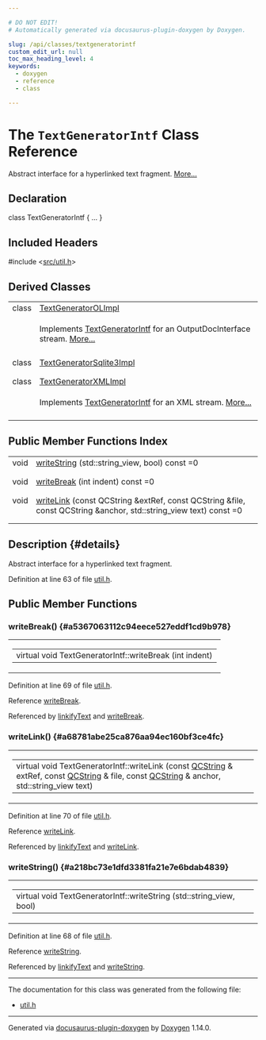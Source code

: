 ```yaml
---

# DO NOT EDIT!
# Automatically generated via docusaurus-plugin-doxygen by Doxygen.

slug: /api/classes/textgeneratorintf
custom_edit_url: null
toc_max_heading_level: 4
keywords:
  - doxygen
  - reference
  - class

---
```


<div class="doxyPage">

# The `TextGeneratorIntf` Class Reference

<p>Abstract interface for a hyperlinked text fragment. <a href="#details">More...</a></p>

## Declaration

<div class="doxyDeclaration">
class TextGeneratorIntf { ... }
</div>

## Included Headers

<div class="doxyIncludesList">#include &lt;<a href="/web-doxygen/docs/api/files/src/util-h">src/util.h</a>&gt;
</div>

## Derived Classes

<table class="doxyMembersIndex">

<tr class="doxyMemberIndexItem">
<td class="doxyMemberIndexItemType" align="left" valign="top">class</td>
<td class="doxyMemberIndexItemName" align="left" valign="top"><a href="/web-doxygen/docs/api/classes/textgeneratorolimpl">TextGeneratorOLImpl</a></td>
</tr>
<tr class="doxyMemberIndexDescription">
<td class="doxyMemberIndexDescriptionLeft"></td>
<td class="doxyMemberIndexDescriptionRight">
<p>Implements <a href="/web-doxygen/docs/api/classes/textgeneratorintf">TextGeneratorIntf</a> for an OutputDocInterface stream. <a href="/web-doxygen/docs/api/classes/textgeneratorolimpl/#details">More...</a></p>
</td>
</tr>
<tr class="doxyMemberIndexSeparator">
<td class="doxyMemberIndexSeparator" colspan="2"></td>
</tr>

<tr class="doxyMemberIndexItem">
<td class="doxyMemberIndexItemType" align="left" valign="top">class</td>
<td class="doxyMemberIndexItemName" align="left" valign="top"><a href="/web-doxygen/docs/api/classes/textgeneratorsqlite3impl">TextGeneratorSqlite3Impl</a></td>
</tr>
<tr class="doxyMemberIndexDescription">
<td class="doxyMemberIndexDescriptionLeft"></td>
<td class="doxyMemberIndexDescriptionRight">
</td>
</tr>
<tr class="doxyMemberIndexSeparator">
<td class="doxyMemberIndexSeparator" colspan="2"></td>
</tr>

<tr class="doxyMemberIndexItem">
<td class="doxyMemberIndexItemType" align="left" valign="top">class</td>
<td class="doxyMemberIndexItemName" align="left" valign="top"><a href="/web-doxygen/docs/api/classes/textgeneratorxmlimpl">TextGeneratorXMLImpl</a></td>
</tr>
<tr class="doxyMemberIndexDescription">
<td class="doxyMemberIndexDescriptionLeft"></td>
<td class="doxyMemberIndexDescriptionRight">
<p>Implements <a href="/web-doxygen/docs/api/classes/textgeneratorintf">TextGeneratorIntf</a> for an XML stream. <a href="/web-doxygen/docs/api/classes/textgeneratorxmlimpl/#details">More...</a></p>
</td>
</tr>
<tr class="doxyMemberIndexSeparator">
<td class="doxyMemberIndexSeparator" colspan="2"></td>
</tr>

</table>

## Public Member Functions Index

<table class="doxyMembersIndex">

<tr class="doxyMemberIndexItem">
<td class="doxyMemberIndexItemType" align="left" valign="top">void</td>
<td class="doxyMemberIndexItemName" align="left" valign="top"><a href="#a218bc73e1dfd3381fa21e7e6bdab4839">writeString</a> (std::string_view, bool) const =0</td>
</tr>
<tr class="doxyMemberIndexDescription">
<td class="doxyMemberIndexDescriptionLeft"></td>
<td class="doxyMemberIndexDescriptionRight">
</td>
</tr>
<tr class="doxyMemberIndexSeparator">
<td class="doxyMemberIndexSeparator" colspan="2"></td>
</tr>

<tr class="doxyMemberIndexItem">
<td class="doxyMemberIndexItemType" align="left" valign="top">void</td>
<td class="doxyMemberIndexItemName" align="left" valign="top"><a href="#a5367063112c94eece527eddf1cd9b978">writeBreak</a> (int indent) const =0</td>
</tr>
<tr class="doxyMemberIndexDescription">
<td class="doxyMemberIndexDescriptionLeft"></td>
<td class="doxyMemberIndexDescriptionRight">
</td>
</tr>
<tr class="doxyMemberIndexSeparator">
<td class="doxyMemberIndexSeparator" colspan="2"></td>
</tr>

<tr class="doxyMemberIndexItem">
<td class="doxyMemberIndexItemType" align="left" valign="top">void</td>
<td class="doxyMemberIndexItemName" align="left" valign="top"><a href="#a68781abe25ca876aa94ec160bf3ce4fc">writeLink</a> (const QCString &amp;extRef, const QCString &amp;file, const QCString &amp;anchor, std::string_view text) const =0</td>
</tr>
<tr class="doxyMemberIndexDescription">
<td class="doxyMemberIndexDescriptionLeft"></td>
<td class="doxyMemberIndexDescriptionRight">
</td>
</tr>
<tr class="doxyMemberIndexSeparator">
<td class="doxyMemberIndexSeparator" colspan="2"></td>
</tr>

</table>

## Description {#details}

<p>Abstract interface for a hyperlinked text fragment.</p>

<p>Definition at line 63 of file <a href="/web-doxygen/docs/api/files/src/util-h">util.h</a>.</p>


<div class="doxySectionDef">

## Public Member Functions

### writeBreak() {#a5367063112c94eece527eddf1cd9b978}

<div class="doxyMemberItem">
<div class="doxyMemberProto">
<table class="doxyMemberLabels">
<tr class="doxyMemberLabels">
<td class="doxyMemberLabelsLeft">
<table class="doxyMemberName">
<tr>
<td class="doxyMemberName">virtual void TextGeneratorIntf::writeBreak (int indent)</td>
</tr>
</table>
</td>
</tr>
</table>
</div>
<div class="doxyMemberDoc">



<p>Definition at line 69 of file <a href="/web-doxygen/docs/api/files/src/util-h">util.h</a>.</p>


<p>Reference <a href="#a5367063112c94eece527eddf1cd9b978">writeBreak</a>.</p>


<p>Referenced by <a href="/web-doxygen/docs/api/files/src/util-cpp/#ae61ca16879462ab6bd55475fa265b251">linkifyText</a> and <a href="#a5367063112c94eece527eddf1cd9b978">writeBreak</a>.</p>

</div>
</div>

### writeLink() {#a68781abe25ca876aa94ec160bf3ce4fc}

<div class="doxyMemberItem">
<div class="doxyMemberProto">
<table class="doxyMemberLabels">
<tr class="doxyMemberLabels">
<td class="doxyMemberLabelsLeft">
<table class="doxyMemberName">
<tr>
<td class="doxyMemberName">virtual void TextGeneratorIntf::writeLink (const <a href="/web-doxygen/docs/api/classes/qcstring">QCString</a> &amp; extRef, const <a href="/web-doxygen/docs/api/classes/qcstring">QCString</a> &amp; file, const <a href="/web-doxygen/docs/api/classes/qcstring">QCString</a> &amp; anchor, std::string_view text)</td>
</tr>
</table>
</td>
</tr>
</table>
</div>
<div class="doxyMemberDoc">



<p>Definition at line 70 of file <a href="/web-doxygen/docs/api/files/src/util-h">util.h</a>.</p>


<p>Reference <a href="#a68781abe25ca876aa94ec160bf3ce4fc">writeLink</a>.</p>


<p>Referenced by <a href="/web-doxygen/docs/api/files/src/util-cpp/#ae61ca16879462ab6bd55475fa265b251">linkifyText</a> and <a href="#a68781abe25ca876aa94ec160bf3ce4fc">writeLink</a>.</p>

</div>
</div>

### writeString() {#a218bc73e1dfd3381fa21e7e6bdab4839}

<div class="doxyMemberItem">
<div class="doxyMemberProto">
<table class="doxyMemberLabels">
<tr class="doxyMemberLabels">
<td class="doxyMemberLabelsLeft">
<table class="doxyMemberName">
<tr>
<td class="doxyMemberName">virtual void TextGeneratorIntf::writeString (std::string_view, bool)</td>
</tr>
</table>
</td>
</tr>
</table>
</div>
<div class="doxyMemberDoc">



<p>Definition at line 68 of file <a href="/web-doxygen/docs/api/files/src/util-h">util.h</a>.</p>


<p>Reference <a href="#a218bc73e1dfd3381fa21e7e6bdab4839">writeString</a>.</p>


<p>Referenced by <a href="/web-doxygen/docs/api/files/src/util-cpp/#ae61ca16879462ab6bd55475fa265b251">linkifyText</a> and <a href="#a218bc73e1dfd3381fa21e7e6bdab4839">writeString</a>.</p>

</div>
</div>

</div>

<hr/>

The documentation for this class was generated from the following file:

<ul>
<li><a href="/web-doxygen/docs/api/files/src/util-h">util.h</a></li>
</ul>

<hr/>

<p class="doxyGeneratedBy">Generated via <a href="https://github.com/xpack/docusaurus-plugin-doxygen">docusaurus-plugin-doxygen</a> by <a href="https://www.doxygen.nl">Doxygen</a> 1.14.0.</p>

</div>
